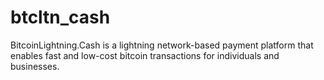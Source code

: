 # btcltn_cash
BitcoinLightning.Cash is a lightning network-based payment platform that enables fast and low-cost bitcoin transactions for individuals and businesses.
